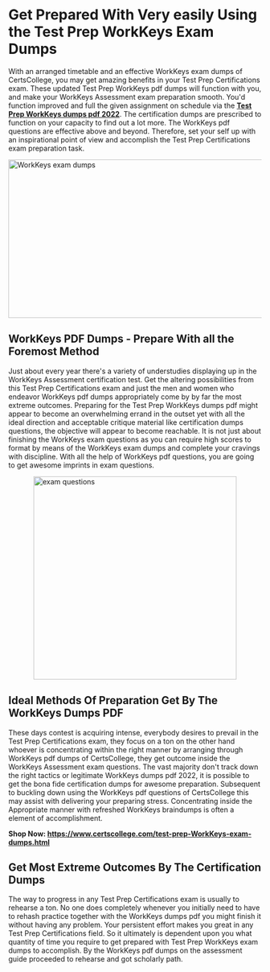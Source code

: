 <h1><strong>Get Prepared With Very easily Using the Test Prep WorkKeys Exam Dumps&nbsp;</strong></h1>
<p><span style="font-weight: 400;">With an arranged timetable and an effective  WorkKeys exam dumps of CertsCollege, you may get amazing benefits in your Test Prep Certifications exam. These updated Test Prep WorkKeys pdf dumps will function with you, and make your WorkKeys Assessment exam preparation smooth. You'd function improved and full the given assignment on schedule via the <strong><a href="https://www.certscollege.com/test-prep-WorkKeys-exam-dumps.html">Test Prep WorkKeys dumps pdf 2022</a></strong>. The  certification dumps are prescribed to function on your capacity to find out a lot more. The  WorkKeys pdf questions are effective above and beyond. Therefore, set your self up with an inspirational point of view and accomplish the Test Prep Certifications exam preparation task.&nbsp;</span></p>
<p><span style="font-weight: 400;"><img style="display: block; margin-left: auto; margin-right: auto;" src="https://i.ibb.co/CPDK3ps/Yellow-and-Blue-Initiative-Blog-Banner.png" alt="WorkKeys exam dumps" width="559" height="315" /></span></p>
<h2><strong>WorkKeys PDF Dumps - Prepare With all the Foremost Method</strong></h2>
<p><span style="font-weight: 400;">Just about every year there's a variety of understudies displaying up in the WorkKeys Assessment certification test. Get the altering possibilities from this Test Prep Certifications exam and just the men and women who endeavor WorkKeys pdf dumps appropriately come by by far the most extreme outcomes. Preparing for the Test Prep WorkKeys dumps pdf might appear to become an overwhelming errand in the outset yet with all the ideal direction and acceptable critique material like  certification dumps questions, the objective will appear to become reachable. It is not just about finishing the WorkKeys exam questions as you can require high scores to format by means of the WorkKeys exam dumps and complete your cravings with discipline. With all the help of WorkKeys pdf questions, you are going to get awesome imprints in  exam questions.</span></p>
<p><span style="font-weight: 400;"><a href="https://tinyurl.com/aa9p3aws"><img style="display: block; margin-left: auto; margin-right: auto;" src="https://i.ibb.co/9tMrhdY/Teacher-Appreciation-Invitation.png" alt=" exam questions " width="404" height="404" /></a></span></p>
<h2><strong>Ideal Methods Of Preparation Get By The WorkKeys Dumps PDF</strong></h2>
<p><span style="font-weight: 400;">These days contest is acquiring intense, everybody desires to prevail in the Test Prep Certifications exam, they focus on a ton on the other hand whoever is concentrating within the right manner by arranging through WorkKeys pdf dumps of CertsCollege, they get outcome inside the WorkKeys Assessment exam questions. The vast majority don't track down the right tactics or legitimate WorkKeys dumps pdf 2022, it is possible to get the bona fide  certification dumps for awesome preparation. Subsequent to buckling down using the  WorkKeys pdf questions of CertsCollege this may assist with delivering your preparing stress. Concentrating inside the Appropriate manner with refreshed WorkKeys braindumps is often a element of accomplishment.</span></p>
<p><span style="font-weight: 400;"><strong>Shop Now: <a href="https://www.certscollege.com/test-prep-WorkKeys-exam-dumps.html">https://www.certscollege.com/test-prep-WorkKeys-exam-dumps.html</a></strong></span></p>
<h2><strong>Get Most Extreme Outcomes By The  Certification Dumps</strong></h2>
<p><span style="font-weight: 400;">The way to progress in any Test Prep Certifications exam is usually to rehearse a ton. No one does completely whenever you initially need to have to rehash practice together with the WorkKeys dumps pdf you might finish it without having any problem. Your persistent effort makes you great in any Test Prep Certifications field. So it ultimately is dependent upon you what quantity of time you require to get prepared with Test Prep WorkKeys exam dumps to accomplish. By the WorkKeys pdf dumps on the  assessment guide proceeded to rehearse and got scholarly path.</span></p>
